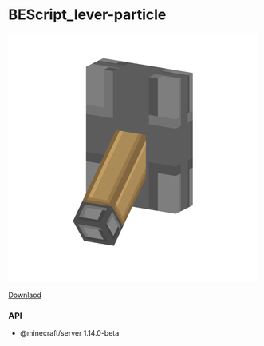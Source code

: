 # BEScript_lever-particle

![img](./pack_icon.png)

[Downlaod](https://github.com/WavePlayz/BEScript_lever-particle/releases/latest)

### API
- @minecraft/server 1.14.0-beta

